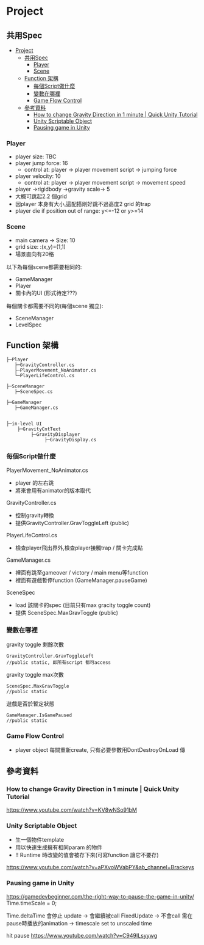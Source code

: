 # Project

## 共用Spec

- [Project](#project)
  - [共用Spec](#共用spec)
    - [Player](#player)
    - [Scene](#scene)
  - [Function 架構](#function-架構)
    - [每個Script做什麼](#每個script做什麼)
    - [變數在哪裡](#變數在哪裡)
    - [Game Flow Control](#game-flow-control)
  - [參考資料](#參考資料)
    - [How to change Gravity Direction in 1 minute | Quick Unity Tutorial](#how-to-change-gravity-direction-in-1-minute--quick-unity-tutorial)
    - [Unity Scriptable Object](#unity-scriptable-object)
    - [Pausing game in Unity](#pausing-game-in-unity)


### Player

- player size: TBC
- player jump force: 16
	- control at: player -> player movement script -> jumping force
- player velocity: 10
	- control at: player -> player movement script -> movement speed
- player ->rigidbody ->gravity scale-> 5
- 大概可跳起2.2 個grid
- 因player 本身有大小,這配搭剛好跳不過高度2 grid 的trap
- player die if position out of range: y<=-12 or y>=14

### Scene

- main camera -> Size: 10
- grid size: :(x,y)=(1,1)
- 場景直向有20格


以下為每個scene都需要相同的:
- GameManager
- Player 
- 關卡內的UI (形式待定???)

每個關卡都需要不同的(每個scene 獨立):

- SceneManager
- LevelSpec

## Function 架構

```
├─Player
   ├─GravityController.cs
   ├─PlayerMovement_NoAnimator.cs
   └─PlayerLifeControl.cs
   
├─SceneManager
   ├─SceneSpec.cs
   
├─GameManager
   ├─GameManager.cs
   
   
├─in-level UI
    ├─GravityCntText
	     ├─GravityDisplayer
		      ├─GravityDisplay.cs
```
### 每個Script做什麼

PlayerMovement_NoAnimator.cs
- player 的左右跳
- 將來會用有animator的版本取代

GravityController.cs
- 控制gravity轉換
- 提供GravityController.GravToggleLeft (public)

PlayerLifeControl.cs
- 檢查player飛出界外,檢查player接觸trap / 關卡完成點

GameManager.cs
- 裡面有跳至gameover / victory / main menu等function
- 裡面有遊戲暫停function (GameManager.pauseGame)

SceneSpec
- load 該關卡的spec (目前只有max gracity toggle count)
- 提供 SceneSpec.MaxGravToggle (public)

### 變數在哪裡

gravity toggle 剩餘次數
```
GravityController.GravToggleLeft  
//public static, 即所有script 都可access

```
gravity toggle max次數
```
SceneSpec.MaxGravToggle
//public static
```

遊戲是否於暫定狀態
```
GameManager.IsGamePaused
//public static
```


### Game Flow Control
- player object 每關重新create, 只有必要參數用DontDestroyOnLoad 傳

## 參考資料

### How to change Gravity Direction in 1 minute | Quick Unity Tutorial
https://www.youtube.com/watch?v=KV8wNSo91bM

### Unity Scriptable Object
- 生一個物件template
- 用以快速生成擁有相同param 的物件
- !! Runtime 時改變的值會被存下來(可寫function 讓它不要存)

https://www.youtube.com/watch?v=aPXvoWVabPY&ab_channel=Brackeys

### Pausing game in Unity
https://gamedevbeginner.com/the-right-way-to-pause-the-game-in-unity/
Time.timeScale = 0;

Time.deltaTime 會停止
update -> 會繼續被call
FixedUpdate -> 不會call
需在pause時播放的animation -> timescale set to unscaled time

hit pause
https://www.youtube.com/watch?v=C949ILsyywg
